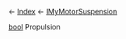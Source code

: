 ← [Index](Api-Index) ← [IMyMotorSuspension](Sandbox.ModAPI.Ingame.IMyMotorSuspension)

[bool](System.Boolean) Propulsion

